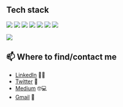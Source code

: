 ## Tech stack
![](https://img.shields.io/badge/Code-Python-informational?style=flat&logo=<LOGO_NAME>&logoColor=white&color=2bbc8a)
![](https://img.shields.io/badge/Code-C++-informational?style=flat&logo=<LOGO_NAME>&logoColor=white&color=2bbc8a)
![](https://img.shields.io/badge/Library-Pytorch-informational?style=flat&logo=<LOGO_NAME>&logoColor=white&color=2bbc8a)
![](https://img.shields.io/badge/Tools-pandas-informational?style=flat&logo=<LOGO_NAME>&logoColor=white&color=2bbc8a)
![](https://img.shields.io/badge/Tools-numpy-informational?style=flat&logo=<LOGO_NAME>&logoColor=white&color=2bbc8a)
![](https://img.shields.io/badge/Tools-matplotlib-informational?style=flat&logo=<LOGO_NAME>&logoColor=white&color=2bbc8a)
![](https://img.shields.io/badge/Tools-AdobeXD-informational?style=flat&logo=<LOGO_NAME>&logoColor=white&color=2bbc8a)

![](https://img.shields.io/badge/Code-Python-informational?style=flat&logo=data:https://simpleicons.org/icons/python.svg;base64,<BASE64_DATA>)




## 📫 Where to find/contact me
- [LinkedIn](https://www.linkedin.com/in/nvsyashwanth/) 👨💼
- [Twitter](https://twitter.com/YashwanthNvs) 🐤
- [Medium](https://medium.com/@nvsyashwanth) 🤓💻
- [Gmail](mailto:nvsyashwanth338@gmail.com) 💌
  
  
  

